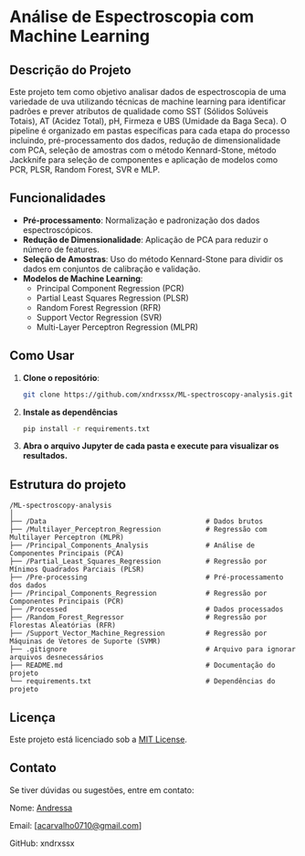 # Análise de Espectroscopia com Machine Learning

## Descrição do Projeto
Este projeto tem como objetivo analisar dados de espectroscopia de uma variedade de uva utilizando técnicas de machine learning para identificar padrões e prever atributos de qualidade como SST (Sólidos Solúveis Totais), AT (Acidez Total), pH, Firmeza e UBS (Umidade da Baga Seca). O pipeline é organizado em pastas específicas para cada etapa do processo incluindo, pré-processamento dos dados, redução de dimensionalidade com PCA, seleção de amostras com o método Kennard-Stone, método Jackknife para seleção de componentes e aplicação de modelos como PCR, PLSR, Random Forest, SVR e MLP.

## Funcionalidades
- **Pré-processamento**: Normalização e padronização dos dados espectroscópicos.
- **Redução de Dimensionalidade**: Aplicação de PCA para reduzir o número de features.
- **Seleção de Amostras**: Uso do método Kennard-Stone para dividir os dados em conjuntos de calibração e validação.
- **Modelos de Machine Learning**:
  - Principal Component Regression (PCR)
  - Partial Least Squares Regression (PLSR)
  - Random Forest Regression (RFR)
  - Support Vector Regression (SVR)
  - Multi-Layer Perceptron Regression (MLPR)

## Como Usar
1. **Clone o repositório**:
   ```bash
   git clone https://github.com/xndrxssx/ML-spectroscopy-analysis.git
    ```
2. **Instale as dependências**
   ```bash
   pip install -r requirements.txt
    ```
3. **Abra o arquivo Jupyter de cada pasta e execute para visualizar os resultados.**

## Estrutura do projeto
```
/ML-spectroscopy-analysis
│
├── /Data                                       # Dados brutos
├── /Multilayer_Perceptron_Regression           # Regressão com Multilayer Perceptron (MLPR)
├── /Principal_Components_Analysis              # Análise de Componentes Principais (PCA)
├── /Partial_Least_Squares_Regression           # Regressão por Mínimos Quadrados Parciais (PLSR)
├── /Pre-processing                             # Pré-processamento dos dados
├── /Principal_Components_Regression            # Regressão por Componentes Principais (PCR)
├── /Processed                                  # Dados processados
├── /Random_Forest_Regressor                    # Regressão por Florestas Aleatórias (RFR)
├── /Support_Vector_Machine_Regression          # Regressão por Máquinas de Vetores de Suporte (SVMR)
├── .gitignore                                  # Arquivo para ignorar arquivos desnecessários
├── README.md                                   # Documentação do projeto
└── requirements.txt                            # Dependências do projeto
```

## Licença

Este projeto está licenciado sob a [MIT License](https://choosealicense.com/licenses/mit/).

## Contato
Se tiver dúvidas ou sugestões, entre em contato:

Nome: [Andressa](https://www.linkedin.com/in/andressa-carvalho-6b09b2312/)

Email: [acarvalho0710@gmail.com]

GitHub: xndrxssx